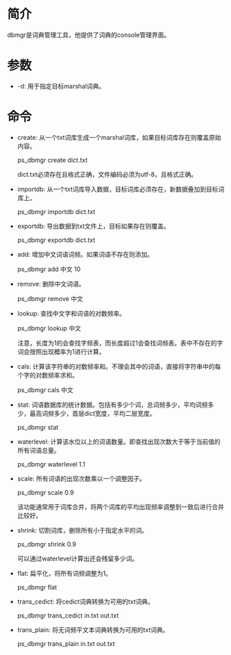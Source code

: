# 简介 #

dbmgr是词典管理工具，他提供了词典的console管理界面。

# 参数 #

* -d: 用于指定目标marshal词典。

# 命令 #

* create: 从一个txt词库生成一个marshal词库，如果目标词库存在则覆盖原始内容。

	ps_dbmgr create dict.txt

	dict.txt必须存在且格式正确，文件编码必须为utf-8，且格式正确。

* importdb: 从一个txt词库导入数据，目标词库必须存在，新数据叠加到目标词库上。

	ps_dbmgr importdb dict.txt

* exportdb: 导出数据到txt文件上，目标如果存在则覆盖。

	ps_dbmgr exportdb dict.txt

* add: 增加中文词语词频。如果词语不存在则添加。

	ps_dbmgr add 中文 10

* remove: 删除中文词语。

	ps_dbmgr remove 中文

* lookup: 查找中文字和词语的对数频率。

	ps_dbmgr lookup 中文

	注意，长度为1的会查找字频表，而长度超过1会查找词频表。表中不存在的字词会按照出现概率为1进行计算。

* cals: 计算该字符串的对数频率和。不理会其中的词语，直接将字符串中的每个字的对数频率求和。

	ps_dbmgr cals 中文

* stat: 词语数据库的统计数据。包括有多少个词，总词频多少，平均词频多少，最高词频多少，首层dict宽度，平均二层宽度。

	ps_dbmgr stat

* waterlevel: 计算该水位以上的词语数量。即查找出现次数大于等于当前值的所有词语总量。

	ps_dbmgr waterlevel 1.1

* scale: 所有词语的出现次数乘以一个调整因子。

	ps_dbmgr scale 0.9

	该功能通常用于词库合并，将两个词库的平均出现频率调整到一致后进行合并比较好。

* shrink: 切割词库，删除所有小于指定水平的词。

	ps_dbmgr shrink 0.9

	可以通过waterlevel计算出还会残留多少词。

* flat: 扁平化，将所有词频调整为1。

	ps_dbmgr flat

* trans_cedict: 将cedict词典转换为可用的txt词典。

	ps_dbmgr trans_cedict in.txt out.txt

* trans_plain: 将无词频平文本词典转换为可用的txt词典。

	ps_dbmgr trans_plain in.txt out.txt
